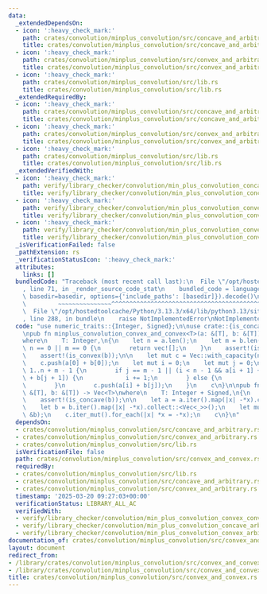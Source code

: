 ```yaml
---
data:
  _extendedDependsOn:
  - icon: ':heavy_check_mark:'
    path: crates/convolution/minplus_convolution/src/concave_and_arbitrary.rs
    title: crates/convolution/minplus_convolution/src/concave_and_arbitrary.rs
  - icon: ':heavy_check_mark:'
    path: crates/convolution/minplus_convolution/src/convex_and_arbitrary.rs
    title: crates/convolution/minplus_convolution/src/convex_and_arbitrary.rs
  - icon: ':heavy_check_mark:'
    path: crates/convolution/minplus_convolution/src/lib.rs
    title: crates/convolution/minplus_convolution/src/lib.rs
  _extendedRequiredBy:
  - icon: ':heavy_check_mark:'
    path: crates/convolution/minplus_convolution/src/concave_and_arbitrary.rs
    title: crates/convolution/minplus_convolution/src/concave_and_arbitrary.rs
  - icon: ':heavy_check_mark:'
    path: crates/convolution/minplus_convolution/src/convex_and_arbitrary.rs
    title: crates/convolution/minplus_convolution/src/convex_and_arbitrary.rs
  - icon: ':heavy_check_mark:'
    path: crates/convolution/minplus_convolution/src/lib.rs
    title: crates/convolution/minplus_convolution/src/lib.rs
  _extendedVerifiedWith:
  - icon: ':heavy_check_mark:'
    path: verify/library_checker/convolution/min_plus_convolution_concave_arbitrary/src/main.rs
    title: verify/library_checker/convolution/min_plus_convolution_concave_arbitrary/src/main.rs
  - icon: ':heavy_check_mark:'
    path: verify/library_checker/convolution/min_plus_convolution_convex_arbitrary/src/main.rs
    title: verify/library_checker/convolution/min_plus_convolution_convex_arbitrary/src/main.rs
  - icon: ':heavy_check_mark:'
    path: verify/library_checker/convolution/min_plus_convolution_convex_convex/src/main.rs
    title: verify/library_checker/convolution/min_plus_convolution_convex_convex/src/main.rs
  _isVerificationFailed: false
  _pathExtension: rs
  _verificationStatusIcon: ':heavy_check_mark:'
  attributes:
    links: []
  bundledCode: "Traceback (most recent call last):\n  File \"/opt/hostedtoolcache/Python/3.13.3/x64/lib/python3.13/site-packages/onlinejudge_verify/documentation/build.py\"\
    , line 71, in _render_source_code_stat\n    bundled_code = language.bundle(stat.path,\
    \ basedir=basedir, options={'include_paths': [basedir]}).decode()\n          \
    \         ~~~~~~~~~~~~~~~^^^^^^^^^^^^^^^^^^^^^^^^^^^^^^^^^^^^^^^^^^^^^^^^^^^^^^^^^^^^^^^^^^\n\
    \  File \"/opt/hostedtoolcache/Python/3.13.3/x64/lib/python3.13/site-packages/onlinejudge_verify/languages/rust.py\"\
    , line 288, in bundle\n    raise NotImplementedError\nNotImplementedError\n"
  code: "use numeric_traits::{Integer, Signed};\n\nuse crate::{is_concave, is_convex};\n\
    \npub fn minplus_convolution_convex_and_convex<T>(a: &[T], b: &[T]) -> Vec<T>\n\
    where\n    T: Integer,\n{\n    let n = a.len();\n    let m = b.len();\n    if\
    \ n == 0 || m == 0 {\n        return vec![];\n    }\n    assert!(is_convex(a));\n\
    \    assert!(is_convex(b));\n\n    let mut c = Vec::with_capacity(n + m - 1);\n\
    \    c.push(a[0] + b[0]);\n    let mut i = 0;\n    let mut j = 0;\n    for _ in\
    \ 1..n + m - 1 {\n        if j == m - 1 || (i < n - 1 && a[i + 1] + b[j] < a[i]\
    \ + b[j + 1]) {\n            i += 1;\n        } else {\n            j += 1;\n\
    \        }\n        c.push(a[i] + b[j]);\n    }\n    c\n}\n\npub fn maxplus_convolution_concave_and_concave<T>(a:\
    \ &[T], b: &[T]) -> Vec<T>\nwhere\n    T: Integer + Signed,\n{\n    assert!(is_concave(a));\n\
    \    assert!(is_concave(b));\n\n    let a = a.iter().map(|x| -*x).collect::<Vec<_>>();\n\
    \    let b = b.iter().map(|x| -*x).collect::<Vec<_>>();\n    let mut c = minplus_convolution_convex_and_convex(&a,\
    \ &b);\n    c.iter_mut().for_each(|x| *x = -*x);\n    c\n}\n"
  dependsOn:
  - crates/convolution/minplus_convolution/src/concave_and_arbitrary.rs
  - crates/convolution/minplus_convolution/src/convex_and_arbitrary.rs
  - crates/convolution/minplus_convolution/src/lib.rs
  isVerificationFile: false
  path: crates/convolution/minplus_convolution/src/convex_and_convex.rs
  requiredBy:
  - crates/convolution/minplus_convolution/src/lib.rs
  - crates/convolution/minplus_convolution/src/concave_and_arbitrary.rs
  - crates/convolution/minplus_convolution/src/convex_and_arbitrary.rs
  timestamp: '2025-03-20 09:27:03+00:00'
  verificationStatus: LIBRARY_ALL_AC
  verifiedWith:
  - verify/library_checker/convolution/min_plus_convolution_convex_convex/src/main.rs
  - verify/library_checker/convolution/min_plus_convolution_concave_arbitrary/src/main.rs
  - verify/library_checker/convolution/min_plus_convolution_convex_arbitrary/src/main.rs
documentation_of: crates/convolution/minplus_convolution/src/convex_and_convex.rs
layout: document
redirect_from:
- /library/crates/convolution/minplus_convolution/src/convex_and_convex.rs
- /library/crates/convolution/minplus_convolution/src/convex_and_convex.rs.html
title: crates/convolution/minplus_convolution/src/convex_and_convex.rs
---
```

